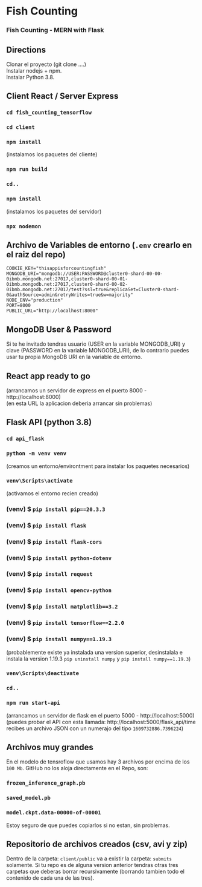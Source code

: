 # Fish Counting
### Fish Counting - MERN with Flask

## Directions
Clonar el proyecto (git clone ....)<br />
Instalar nodejs + npm.<br />
Instalar Python 3.8.

## Client React / Server Express
### `cd fish_counting_tensorflow`
### `cd client`
### `npm install`
(instalamos los paquetes del cliente)
### `npm run build`

### `cd..`
### `npm install`
(instalamos los paquetes del servidor)
### `npx nodemon`

## Archivo de Variables de entorno (`.env` crearlo en el raiz del repo)
`COOKIE_KEY="thisappisforcountingfish"`<br />
`MONGODB_URI="mongodb://USER:PASSWORD@cluster0-shard-00-00-0ibmb.mongodb.net:27017,cluster0-shard-00-01-0ibmb.mongodb.net:27017,cluster0-shard-00-02-0ibmb.mongodb.net:27017/test?ssl=true&replicaSet=Cluster0-shard-0&authSource=admin&retryWrites=true&w=majority"`<br />
`NODE_ENV="production"`<br />
`PORT=8000`<br />
`PUBLIC_URL="http://localhost:8000"`

## MongoDB User & Password
Si te he invitado tendras usuario (USER en la variable MONGODB_URI) y clave (PASSWORD en la variable MONGODB_URI), de lo contrario puedes usar tu propia MongoDB URI en la variable de entorno.

## React app ready to go
(arrancamos un servidor de express en el puerto 8000 - http://localhost:8000)<br />
(en esta URL la aplicacion deberia arrancar sin problemas)

## Flask API (python 3.8)
### `cd api_flask`
### `python -m venv venv`
(creamos un entorno/environtment para instalar los paquetes necesarios)
### `venv\Scripts\activate`
(activamos el entorno recien creado)
### (venv) $ `pip install pip==20.3.3`
### (venv) $ `pip install flask`
### (venv) $ `pip install flask-cors`
### (venv) $ `pip install python-dotenv`
### (venv) $ `pip install request`
### (venv) $ `pip install opencv-python`
### (venv) $ `pip install matplotlib==3.2`
### (venv) $ `pip install tensorflow==2.2.0`
### (venv) $ `pip install numpy==1.19.3`
(probablemente existe ya instalada una version superior, desinstalala e instala la version 1.19.3 `pip uninstall numpy` y `pip install numpy==1.19.3`)
### `venv\Scripts\deactivate`
### `cd..`
### `npm run start-api`
(arrancamos un servidor de flask en el puerto 5000 - http://localhost:5000)<br />
(puedes probar el API con esta llamada: http://localhost:5000/flask_api/time recibes un archivo JSON con un numerajo del tipo `1609732886.7396224`)

## Archivos muy grandes
En el modelo de tensroflow que usamos hay 3 archivos por encima de los `100 Mb`. GitHub no los aloja directamente en el Repo, son:
### `frozen_inference_graph.pb`
### `saved_model.pb`
### `model.ckpt.data-00000-of-00001`
Estoy seguro de que puedes copiarlos si no estan, sin problemas.

## Repositorio de archivos creados (csv, avi y zip)
Dentro de la carpeta: `client/public` va a existir la carpeta: `submits` solamente. Si tu repo es de alguna version anterior tendras otras tres carpetas que deberas borrar recursivamente (borrando tambien todo el contenido de cada una de las tres). 
